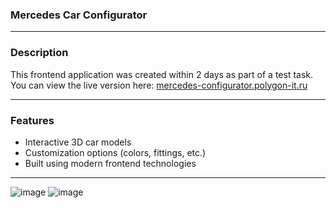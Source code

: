 ### Mercedes Car Configurator
____
### Description
This frontend application was created within 2 days as part of a test task. <br>
You can view the live version here: [mercedes-configurator.polygon-it.ru](https://mercedes-configurator.polygon-it.ru)
____
### Features
- Interactive 3D car models
- Customization options (colors, fittings, etc.)
- Built using modern frontend technologies
____
![image](https://github.com/user-attachments/assets/63d2fbc5-b0da-4106-8477-1845c59ea43e)
![image](https://github.com/user-attachments/assets/c65800e7-9cc2-4e20-afd4-7778d76d745d)
